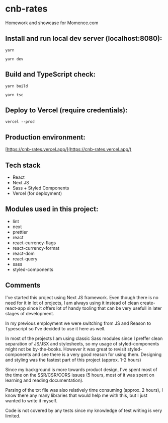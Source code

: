# cnb-rates

Homework and showcase for Momence.com

## Install and run local dev server (localhost:8080):

`yarn`

`yarn dev`

## Build and TypeScript check:

`yarn build`

`yarn tsc`

## Deploy to Vercel (require credentials):

`vercel --prod`

## Production environment:

[https://cnb-rates.vercel.app/](https://cnb-rates.vercel.app/)

## Tech stack

-   React
-   Next JS
-   Sass + Styled Components
-   Vercel (for deployment)

## Modules used in this project:

-   lint
-   next
-   prettier
-   react
-   react-currency-flags
-   react-currency-format
-   react-dom
-   react-query
-   sass
-   styled-components

## Comments

I've started this project using Next JS framework. Even though there is no need for it in lot of projects, I am always using it instead of clean create-react-app since it offers lot of handy tooling that can be very usefull in later stages of development.

In my previous employment we were switching from JS and Reason to Typescript so I've decided to use it here as well.

In most of the projects I am using classic Sass modules since I preffer clean separation of JS/JSX and stylesheets, so my usage of styled-components might not be by-the-books. However it was great to revisit styled-components and see there is a very good reason for using them. Designing and styling was the fastest part of this project (approx. 1-2 hours)

Since my background is more towards product design, I've spent most of the time on the SSR/CSR/CORS issues (5 hours, most of it was spent on learning and reading documentation).

Parsing of the txt file was also relatively time consuming (approx. 2 hours), I know there any many libraries that would help me with this, but I just wanted to write it myself.

Code is not covered by any tests since my knowledge of test writing is very limited.
